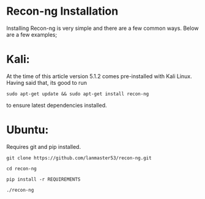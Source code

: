 # Recon-ng Installation
Installing Recon-ng is very simple and there are a few common ways. Below are a few examples;

# Kali:
At the time of this article version 5.1.2 comes pre-installed with Kali Linux. Having said that, its good to run 
```
sudo apt-get update && sudo apt-get install recon-ng 
```
to ensure latest dependencies installed.

# Ubuntu:
Requires git and pip installed.
```
git clone https://github.com/lanmaster53/recon-ng.git
```
```
cd recon-ng
```
```
pip install -r REQUIREMENTS
```
```
./recon-ng
```
